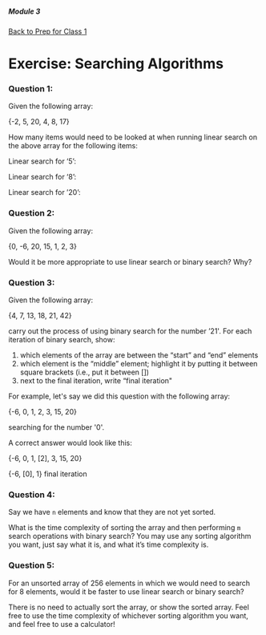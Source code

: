 ##### Module 3
[Back to Prep for Class 1](../../class1-prep#alogrithms-for-searching)
# Exercise: Searching Algorithms

### Question 1:
Given the following array:

{-2, 5, 20, 4, 8, 17}

How many items would need to be looked at when running linear search on the above array for the following items:

Linear search for ‘5’:

Linear search for ‘8’:

Linear search for ’20’:

### Question 2:

Given the following array:

{0, -6, 20, 15, 1, 2, 3}

Would it be more appropriate to use linear search or binary search? Why?

### Question 3:
Given the following array:

{4, 7, 13, 18, 21, 42}

carry out the process of using binary search for the number ’21'.  For each iteration of binary search, show:

1.  which elements of the array are between the “start” and “end” elements
2.  which element is the “middle” element; highlight it by putting it between square brackets (i.e., put it between [])
3.  next to the final iteration, write “final iteration"

For example, let's say we did this question with the following array: 

{-6, 0, 1, 2, 3, 15, 20}

searching for the number '0'.

A correct answer would look like this:

{-6, 0, 1, [2], 3, 15, 20}

{-6, [0], 1} final iteration

### Question 4:

Say we have `n` elements and know that they are not yet sorted.

What is the time complexity of sorting the array and then performing `m` search operations with binary search?  You may use any sorting algorithm you want, just say what it is, and what it’s time complexity is.

### Question 5:

For an unsorted array of 256 elements in which we would need to search for 8 elements, would it be faster to use linear search or binary search?

There is no need to actually sort the array, or show the sorted array. Feel free to use the time complexity of whichever sorting algorithm you want, and feel free to use a calculator!
